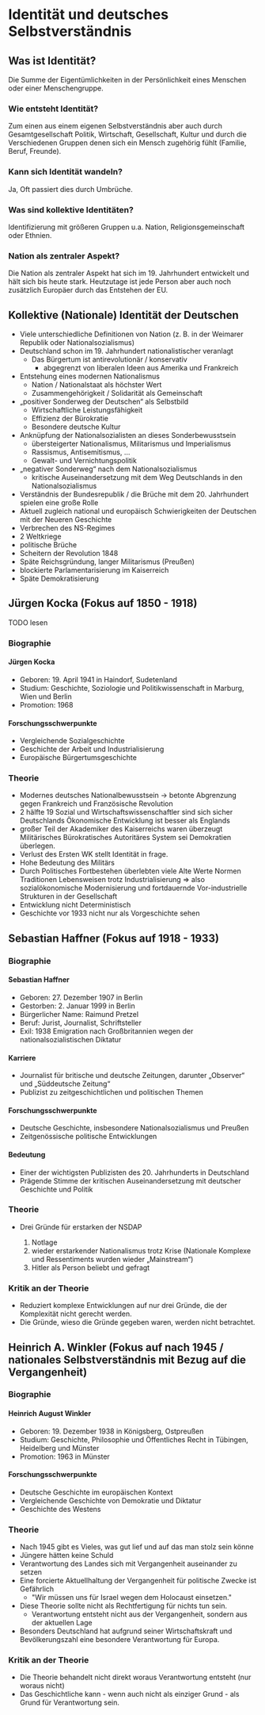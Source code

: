 # Identität und deutsches Selbstverständnis

## Was ist Identität?

Die Summe der Eigentümlichkeiten in der Persönlichkeit eines Menschen oder einer Menschengruppe.

### Wie entsteht Identität?

Zum einen aus einem eigenen Selbstverständnis aber auch durch Gesamtgesellschaft Politik, Wirtschaft, Gesellschaft, Kultur und durch die Verschiedenen Gruppen denen sich ein Mensch zugehörig fühlt (Familie, Beruf, Freunde).

### Kann sich Identität wandeln?

Ja, Oft passiert dies durch Umbrüche.

### Was sind kollektive Identitäten?

Identifizierung mit größeren Gruppen u.a. Nation, Religionsgemeinschaft oder Ethnien.

### Nation als zentraler Aspekt?

Die Nation als zentraler Aspekt hat sich im 19. Jahrhundert entwickelt und hält sich bis heute stark. Heutzutage ist jede Person aber auch noch zusätzlich Europäer durch das Entstehen der EU.

## Kollektive (Nationale) Identität der Deutschen

- Viele unterschiedliche Definitionen von Nation (z. B. in der Weimarer Republik oder Nationalsozialismus)
- Deutschland schon im 19. Jahrhundert nationalistischer veranlagt
  - Das Bürgertum ist antirevolutionär / konservativ
    - abgegrenzt von liberalen Ideen aus Amerika und Frankreich
- Entstehung eines modernen Nationalismus
  - Nation / Nationalstaat als höchster Wert
  - Zusammengehörigkeit / Solidarität als Gemeinschaft
- „positiver Sonderweg der Deutschen“ als Selbstbild
  - Wirtschaftliche Leistungsfähigkeit
  - Effizienz der Bürokratie
  - Besondere deutsche Kultur
- Anknüpfung der Nationalsozialisten an dieses Sonderbewusstsein
  - übersteigerter Nationalismus, Militarismus und Imperialismus
  - Rassismus, Antisemitismus, …
  - Gewalt- und Vernichtungspolitik
- „negativer Sonderweg“ nach dem Nationalsozialismus
  - kritische Auseinandersetzung mit dem Weg Deutschlands in den Nationalsozialismus
- Verständnis der Bundesrepublik / die Brüche mit dem 20. Jahrhundert spielen eine große Rolle
- Aktuell zugleich national und europäisch
  Schwierigkeiten der Deutschen mit der Neueren Geschichte
- Verbrechen des NS-Regimes
- 2 Weltkriege
- politische Brüche
- Scheitern der Revolution 1848
- Späte Reichsgründung, langer Militarismus (Preußen)
- blockierte Parlamentarisierung im Kaiserreich
- Späte Demokratisierung

## Jürgen Kocka (Fokus auf 1850 - 1918)

TODO lesen

### Biographie

#### Jürgen Kocka

- Geboren: 19. April 1941 in Haindorf, Sudetenland
- Studium: Geschichte, Soziologie und Politikwissenschaft in Marburg, Wien und Berlin
- Promotion: 1968

#### Forschungsschwerpunkte

- Vergleichende Sozialgeschichte
- Geschichte der Arbeit und Industrialisierung
- Europäische Bürgertumsgeschichte

### Theorie

- Modernes deutsches Nationalbewusstsein -> betonte Abgrenzung gegen Frankreich und Französische Revolution
- 2 hälfte 19 Sozial und Wirtschaftswissenschaftler sind sich sicher Deutschlands Ökonomische Entwicklung ist besser als Englands
- großer Teil der Akademiker des Kaiserreichs waren überzeugt Militärisches Bürokratisches Autoritäres System sei Demokratien überlegen.
- Verlust des Ersten WK stellt Identität in frage.
- Hohe Bedeutung des Militärs
- Durch Politisches Fortbestehen überlebten viele Alte Werte Normen Traditionen Lebensweisen trotz Industrialisierung => also sozialökonomische Modernisierung und fortdauernde Vor-industrielle Strukturen in der Gesellschaft
- Entwicklung nicht Deterministisch
- Geschichte vor 1933 nicht nur als Vorgeschichte sehen

## Sebastian Haffner (Fokus auf 1918 - 1933)

### Biographie

#### Sebastian Haffner

- Geboren: 27. Dezember 1907 in Berlin
- Gestorben: 2. Januar 1999 in Berlin
- Bürgerlicher Name: Raimund Pretzel
- Beruf: Jurist, Journalist, Schriftsteller
- Exil: 1938 Emigration nach Großbritannien wegen der nationalsozialistischen Diktatur

#### Karriere

- Journalist für britische und deutsche Zeitungen, darunter „Observer“ und „Süddeutsche Zeitung“
- Publizist zu zeitgeschichtlichen und politischen Themen

#### Forschungsschwerpunkte

- Deutsche Geschichte, insbesondere Nationalsozialismus und Preußen
- Zeitgenössische politische Entwicklungen

#### Bedeutung

- Einer der wichtigsten Publizisten des 20. Jahrhunderts in Deutschland
- Prägende Stimme der kritischen Auseinandersetzung mit deutscher Geschichte und Politik

### Theorie

- Drei Gründe für erstarken der NSDAP

  1. Notlage
  2. wieder erstarkender Nationalismus trotz Krise (Nationale Komplexe und Ressentiments wurden wieder „Mainstream“)
  3. Hitler als Person beliebt und gefragt

### Kritik an der Theorie

- Reduziert komplexe Entwicklungen auf nur drei Gründe, die der Komplexität nicht gerecht werden.
- Die Gründe, wieso die Gründe gegeben waren, werden nicht betrachtet.

## Heinrich A. Winkler (Fokus auf nach 1945 / nationales Selbstverständnis mit Bezug auf die Vergangenheit)

### Biographie

#### Heinrich August Winkler

- Geboren: 19. Dezember 1938 in Königsberg, Ostpreußen
- Studium: Geschichte, Philosophie und Öffentliches Recht in Tübingen, Heidelberg und Münster
- Promotion: 1963 in Münster

#### Forschungsschwerpunkte

- Deutsche Geschichte im europäischen Kontext
- Vergleichende Geschichte von Demokratie und Diktatur
- Geschichte des Westens

### Theorie

- Nach 1945 gibt es Vieles, was gut lief und auf das man stolz sein könne
- Jüngere hätten keine Schuld
- Verantwortung des Landes sich mit Vergangenheit auseinander zu setzen
- Eine forcierte Aktuellhaltung der Vergangenheit für politische Zwecke ist Gefährlich
  - "Wir müssen uns für Israel wegen dem Holocaust einsetzen."
- Diese Theorie sollte nicht als Rechtfertigung für nichts tun sein.
  - Verantwortung entsteht nicht aus der Vergangenheit, sondern aus der aktuellen Lage
- Besonders Deutschland hat aufgrund seiner Wirtschaftskraft und Bevölkerungszahl eine besondere Verantwortung für Europa.

### Kritik an der Theorie

- Die Theorie behandelt nicht direkt woraus Verantwortung entsteht (nur woraus nicht)
- Das Geschichtliche kann - wenn auch nicht als einziger Grund - als Grund für Verantwortung sein.
